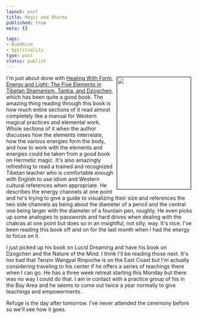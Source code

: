 ```yaml
--- 
layout: post
title: Magic and Dharma
published: true
meta: {}

tags: 
- Buddhism
- Spirituality
type: post
status: publish
---
```

<img width="199" vspace="5" hspace="5" height="302" border="1" align="right" src="http://www.snowlionpub.com/data/img2/hewifo.jpg" />I'm just about done with <a href="http://www.amazon.com/exec/obidos/ASIN/1559391766/">Healing With Form, Energy and Light: The Five Elements in Tibetan Shamanism, Tantra, and Dzogchen</a>, which has been quite a good book. The amazing thing reading through this book is how much entire sections of it read almost completely like a manual for Western magical practices and elemental work. Whole sections of it when the author discusses how the elements interrelate, how the various energies form the body, and how to work with the elements and energies could be taken from a good book on Hermetic magic. It's also amazingly refreshing to read a trained and recognized Tibetan teacher who is comfortable enough with English to use idiom and Western cultural references when appropriate. He describes the energy channels at one point and he's trying to give a guide to visualizing their size and references the two side channels as being about the diameter of a pencil and the central one being larger with the diameter of a fountain pen, roughly. He even picks up some analogies to passwords and hard drives when dealing with the chakras at one point but does so in an insightful, not silly, way. It's nice. I've been reading this book off and on for the last month when I had the energy to focus on it.

I just picked up his book on Lucid Dreaming and have his book on Dzogchen and the Nature of the Mind. I think I'll be reading those next. It's too bad that Tenzin Wangyal Rinpoche is on the East Coast but I'm actually considering traveling to his center if he offers a series of teachings there when I can go. He has a three week retreat starting this Monday but there was no way I could do that. I am in contact with a practice group of his in the Bay Area and he seems to come out twice a year normally to give teachings and empowerments.

Refuge is the day after tomorrow. I've never attended the ceremony before so we'll see how it goes.
